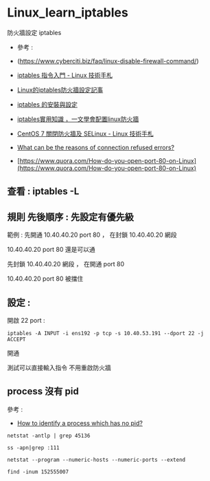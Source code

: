 # Linux_learn_iptables
防火牆設定 iptables

- 參考 :
    
* (https://www.cyberciti.biz/faq/linux-disable-firewall-command/)
    
* [iptables 指令入門 - Linux 技術手札](https://www.ltsplus.com/linux/iptables-command)
    
* [Linux的iptables防火牆設定記事](https://blog.pulipuli.info/2011/07/linuxiptables.html)
    
* [iptables 的安裝與設定](http://120.105.184.250/cswang/thit/Linux/iptables.htm)
    
* [iptables實用知識 ，一文學會配置linux防火牆](https://iter01.com/525635.html)
    
* [CentOS 7 關閉防火牆及 SELinux - Linux 技術手札](https://www.ltsplus.com/linux/centos-7-disable-firewalld-selinux)
    
* [What can be the reasons of connection refused errors?](https://stackoverflow.com/questions/2333400/what-can-be-the-reasons-of-connection-refused-errors)
    
* [https://www.quora.com/How-do-you-open-port-80-on-Linux](https://www.quora.com/How-do-you-open-port-80-on-Linux)
    
查看 : iptables -L
---

規則 先後順序 : 先設定有優先級
---

範例 : 先開通 10.40.40.20 port 80 ， 在封鎖 10.40.40.20 網段

10.40.40.20 port 80 還是可以通

先封鎖 10.40.40.20 網段 ， 在開通 port 80

10.40.40.20 port 80 被擋住

設定 : 
---

開啟 22 port : 

`iptables -A INPUT -i ens192 -p tcp -s 10.40.53.191 --dport 22 -j ACCEPT`

開通

測試可以直接輸入指令 不用重啟防火牆

process 沒有 pid
---

參考 : 

* [How to identify a process which has no pid?](https://unix.stackexchange.com/questions/97752/how-to-identify-a-process-which-has-no-pid)

`netstat -antlp | grep 45136`

`ss -apn|grep :111`

`netstat --program --numeric-hosts --numeric-ports --extend`

`find -inum 152555007`

